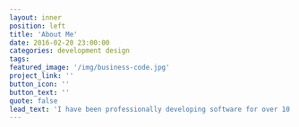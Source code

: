 ```yaml
---
layout: inner
position: left
title: 'About Me'
date: 2016-02-20 23:00:00
categories: development design
tags:
featured_image: '/img/business-code.jpg'
project_link: ''
button_icon: ''
button_text: ''
quote: false
lead_text: 'I have been professionally developing software for over 10 years. I am employed at a Fortune 100 company doing website and database development and workflow automation. I earned my degree in Web Design and Development in 2011. I am a proud husband and father of two boys, when I am not spending quality time with my family, I am exploring new technologies. Developing is my passion, I take pride in providing quality product with a personal touch.'
---
```

